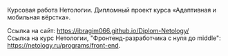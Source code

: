 Курсовая работа Нетологии.
Дипломный проект курса «Адаптивная и мобильная вёрстка».

Ссылка на сайт: https://ibragim066.github.io/Diplom-Netology/  
Ссылка на курс Нетологии, "Фронтенд-разработчика с нуля до middle": https://netology.ru/programs/front-end.

